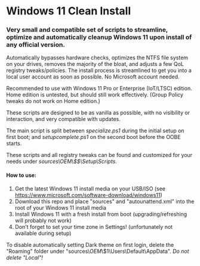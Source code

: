 # Windows 11 Clean Install

### Very small and compatible set of scripts to streamline, optimize and automatically cleanup Windows 11 upon install of any official version.

Automatically bypasses hardware checks, optimizes the NTFS file system on your drives, removes the majority of the bloat, and adjusts a few QoL registry tweaks/policies.
The install process is streamlined to get you into a local user account as soon as possible. No Microsoft account needed.

Recommended to use with Windows 11 Pro or Enterprise (IoT/LTSC) edition. Home edition is untested, but should still work effectively.
(Group Policy tweaks do not work on Home edition.)

These scripts are designed to be as vanilla as possible, with no visibility or interaction, and very compatible with updates.

The main script is split between _specialize.ps1_ during the initial setup on first boot; and _setupcomplete.ps1_ on the second boot before the OOBE starts.

These scripts and all registry tweaks can be found and customized for your needs under _sources\\$OEM$\\$$\\Setup\\Scripts_.

#### How to use:
 1. Get the latest Windows 11 install media on your USB/ISO (see https://www.microsoft.com/software-download/windows11)
 2. Download this repo and place "sources" and "autounattend.xml" into the root of your Windows 11 install media
 3. Install Windows 11 with a fresh install from boot (upgrading/refreshing will probably not work)
 4. Don't forget to set your time zone in Settings! (unfortunately not available during setup)

To disable automatically setting Dark theme on first login, delete the "Roaming" folder under "sources\\$OEM$\\$1\\Users\\Default\\AppData". _Do not delete "Local"!_
